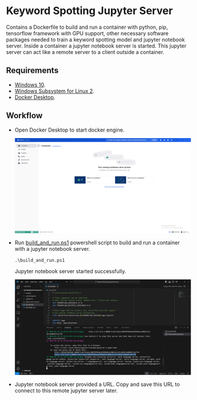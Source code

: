 # Keyword Spotting Jupyter Server

Contains a Dockerfile to build and run a container with python, pip, tensorflow framework with GPU support, other necessary software packages needed to train a keyword spotting model and jupyter notebook server. Inside a container a jupyter notebook server is started. This jupyter server can act like a remote server to a client outside a container.

## Requirements

* [Windows 10][Windows10Link].
* [Windows Subsystem for Linux 2][WindowsSubsystemForLinux2Link].
* [Docker Desktop][DockerDesktopLink].

## Workflow

* Open Docker Desktop to start docker engine.

    ![1_Docker_Desktop_Text][1_Docker_Desktop_Link]

* Run [build_and_run.ps1][build_and_run_link] powershell script to build and run a container with a jupyter notebook server.

    ```
    .\build_and_run.ps1
    ```
    
    Jupyter notebook server started successfully.

    ![2_Jupyter_Server_Text][2_Jupyter_Server_Link]

* Jupyter notebook server provided a URL. Copy and save this URL to connect to this remote jupyter server later.




[Windows10Link]: https://www.microsoft.com/software-download/windows10
[WindowsSubsystemForLinux2Link]: https://learn.microsoft.com/en-us/windows/wsl/install
[DockerDesktopLink]: https://docs.docker.com/desktop/install/windows-install/
[build_and_run_link]: build_and_run.ps1

[1_Docker_Desktop_Link]: images/1_Docker_Desktop.png
[2_Jupyter_Server_Link]: images/2_Jupyter_Server.png
